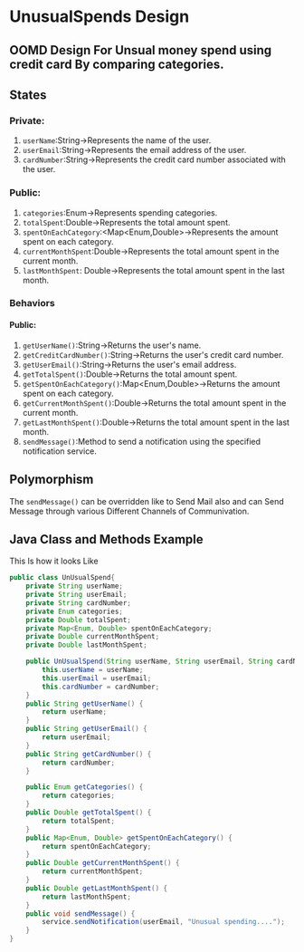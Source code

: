 # UnusualSpends Design

## OOMD Design For Unsual money spend using credit card By comparing categories.

## States

### Private:
1. `userName`:String->Represents the name of the user.
2. `userEmail`:String->Represents the email address of the user.
3. `cardNumber`:String->Represents the credit card number associated with the user.

### Public:
1. `categories`:Enum->Represents spending categories.
2. `totalSpent`:Double->Represents the total amount spent.
3. `spentOnEachCategory`:<Map<Enum,Double>->Represents the amount spent on each category.
4. `currentMonthSpent`:Double->Represents the total amount spent in the current month.
5. `lastMonthSpent`: Double->Represents the total amount spent in the last month.

### Behaviors

#### Public:
1. `getUserName()`:String->Returns the user's name.
2. `getCreditCardNumber()`:String->Returns the user's credit card number.
3. `getUserEmail()`:String->Returns the user's email address.
4. `getTotalSpent()`:Double->Returns the total amount spent.
5. `getSpentOnEachCategory()`:Map<Enum,Double>->Returns the amount spent on each category.
6. `getCurrentMonthSpent()`:Double->Returns the total amount spent in the current month.
7. `getLastMonthSpent()`:Double->Returns the total amount spent in the last month.
8. `sendMessage()`:Method to send a notification using the specified notification service.

## Polymorphism
The `sendMessage()` can be overridden like to Send Mail also and can Send Message through various Different Channels of Communivation.


## Java Class and Methods Example

This Is how it looks Like

```java
public class UnUsualSpend{
    private String userName;
    private String userEmail;
    private String cardNumber;
    private Enum categories;
    private Double totalSpent;
    private Map<Enum, Double> spentOnEachCategory;
    private Double currentMonthSpent;
    private Double lastMonthSpent;

    public UnUsualSpend(String userName, String userEmail, String cardNumber){
        this.userName = userName;
        this.userEmail = userEmail;
        this.cardNumber = cardNumber;
    }
    public String getUserName() {
        return userName;
    }
    public String getUserEmail() {
        return userEmail;
    }
    public String getCardNumber() {
        return cardNumber;
    }

    public Enum getCategories() {
        return categories;
    }
    public Double getTotalSpent() {
        return totalSpent;
    }
    public Map<Enum, Double> getSpentOnEachCategory() {
        return spentOnEachCategory;
    }
    public Double getCurrentMonthSpent() {
        return currentMonthSpent;
    }
    public Double getLastMonthSpent() {
        return lastMonthSpent;
    }
    public void sendMessage() {
        service.sendNotification(userEmail, "Unusual spending....");
    }
}







